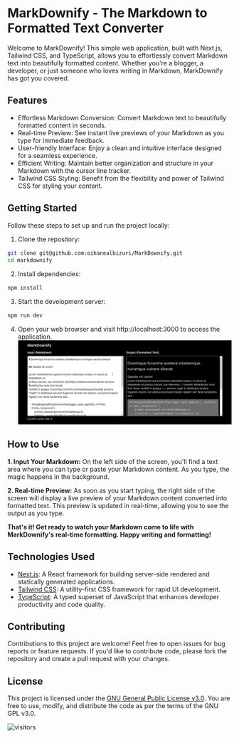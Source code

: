 # MarkDownify - The Markdown to Formatted Text Converter

Welcome to MarkDownify! This simple web application, built with Next.js, Tailwind CSS, and TypeScript, allows you to effortlessly convert Markdown text into beautifully formatted content. Whether you're a blogger, a developer, or just someone who loves writing in Markdown, MarkDownify has got you covered.

## Features

- Effortless Markdown Conversion: Convert Markdown text to beautifully formatted content in seconds.
- Real-time Preview: See instant live previews of your Markdown as you type for immediate feedback.
- User-friendly Interface: Enjoy a clean and intuitive interface designed for a seamless experience.
- Efficient Writing: Maintain better organization and structure in your Markdown with the cursor line tracker.
- Tailwind CSS Styling: Benefit from the flexibility and power of Tailwind CSS for styling your content.

## Getting Started

Follow these steps to set up and run the project locally:

1. Clone the repository:
```bash
git clone git@github.com:oihanealbizuri/MarkDownify.git
cd markdownify
```

2. Install dependencies:
```bash
npm install
```
3. Start the development server:
```bash
npm run dev
```

4. Open your web browser and visit http://localhost:3000 to access the application.
![Overview](./public/overview.png)


## How to Use

**1. Input Your Markdown:**
On the left side of the screen, you'll find a text area where you can type or paste your Markdown content. As you type, the magic happens in the background.

**2. Real-time Preview:**
As soon as you start typing, the right side of the screen will display a live preview of your Markdown content converted into formatted text. This preview is updated in real-time, allowing you to see the output as you type.

**That's it! Get ready to watch your Markdown come to life with MarkDownify's real-time formatting. Happy writing and formatting!**

## Technologies Used

- [Next.js](https://nextjs.org/): A React framework for building server-side rendered and statically generated applications.
- [Tailwind CSS](https://tailwindcss.com/): A utility-first CSS framework for rapid UI development.
- [TypeScript](https://www.typescriptlang.org/): A typed superset of JavaScript that enhances developer productivity and code quality.

## Contributing

Contributions to this project are welcome! Feel free to open issues for bug reports or feature requests. If you'd like to contribute code, please fork the repository and create a pull request with your changes.

## License

This project is licensed under the [GNU General Public License v3.0](LICENSE). You are free to use, modify, and distribute the code as per the terms of the GNU GPL v3.0.

![visitors](https://api.visitorbadge.io/api/visitors?path=oihanealbizuri%2FMarkDownify&countColor=%23263759)
